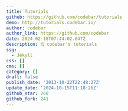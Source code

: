 ```yaml
---
title: Tutorials
github: https://github.com/codebar/tutorials
demo: http://tutorials.codebar.io/
author: codebar
author_link: https://github.com/codebar
date: 2024-02-18T07:44:02.047Z
description: 🗒 codebar's tutorials
ssg:
  - Jekyll
css: []
cms: []
category: []
draft: false
publish_date: '2013-10-22T22:48:27Z'
update_date: '2024-10-15T11:18:26Z'
github_star: 260
github_fork: 241
---
```

